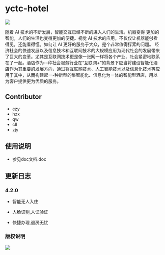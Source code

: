 # yctc-hotel
![](https://img.shields.io/badge/yctc--hotel-1.0.0--SNAPSHOT-brightgreen)

随着 AI 技术的不断发展，智能交互已经不断的进入人们的生活。机器变得
更加的智能，人们的生活也变得更加的便捷。视觉 AI 技术的应用，不仅仅让机器能够看得见，还能看得懂。如何让 AI 更好的服务于大众，是个非常值得探索的问题。
经济社会的快速发展以及信息技术和互联网技术的大规模应用为现代社会的发展带来了巨大的变革。尤其是互联网技术更是像一张网一样将各个产业、社会紧密地联系在了一起。酒店作为--种社会服务行业在“互联网+”的背景下应当将建设智能化酒店作为其重要的发展方向，通过将互联网技术、人工智能技术以及信息化技术等应用于其中，从而构建起一-种新型的集智能化、信息化为一体的智能型酒店，用以为客户提供更为优质的服务。

## Contributor
- czy
- hzx
- qw
- cll
- zjy

## 使用说明

+ 参见doc文档.doc


## 更新日志

### 4.2.0

+ 智能无人入住

+ 人脸识别,人证验证

+ 快捷办理,退房无忧


### 版权说明
![](https://img.shields.io/badge/License-Apache%20License%202.0-yellowgreen)
